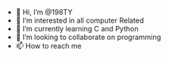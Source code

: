 - 👋 Hi, I’m @198TY
- 👀 I’m interested in all computer Related
- 🌱 I’m currently learning C and Python
- 💞️ I’m looking to collaborate on programming
- 📫 How to reach me 

<!---
198TY/198TY is a ✨ special ✨ repository because its `README.md` (this file) appears on your GitHub profile.
You can click the Preview link to take a look at your changes.
--->
